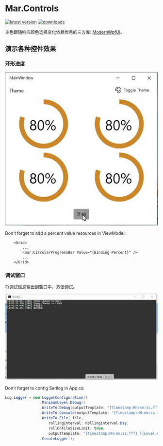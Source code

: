 # Mar.Controls

[![latest version](https://img.shields.io/nuget/v/Mar.Controls)](https://www.nuget.org/packages/Mar.Controls) [![downloads](https://img.shields.io/nuget/dt/Mar.Controls)](https://www.nuget.org/packages/Mar.Controls)

主色跟随响应颜色选择变化依赖优秀的三方库: [ModernWpfUI](https://www.nuget.org/packages/ModernWpfUI)。

## 演示各种控件效果

### 环形进度

![](https://raw.githubusercontent.com/zhongwcool/Mar.Controls/main/Assets/sf9QtpmJUj.gif)

Don't forget to add a percent value resources in ViewModel:

```xaml
    <Grid>
        ...
        <mar:CircularProgressBar Value="{Binding Percent}" />
        ...
    </Grid>
```

### 调试窗口

将调试信息输出到窗口中，方便调试。

![](https://raw.githubusercontent.com/zhongwcool/Mar.Controls/main/Assets/20231011_180350.gif)

Don't forget to config Serilog in App.cs:

```csharp
Log.Logger = new LoggerConfiguration()
                .MinimumLevel.Debug()
                .WriteTo.Debug(outputTemplate: "{Timestamp:HH:mm:ss.fff} [{Level:u3}] {Message:l}{NewLine}{Exception}")
                .WriteTo.Console(outputTemplate: "{Timestamp:HH:mm:ss.fff} [{Level:u3}] {Message:l}{NewLine}{Exception}")
                .WriteTo.File(_file,
                    rollingInterval: RollingInterval.Day,
                    rollOnFileSizeLimit: true,
                    outputTemplate: "{Timestamp:HH:mm:ss.fff} [{Level:u3}] {Message:l}{NewLine}{Exception}")
                .CreateLogger();
```